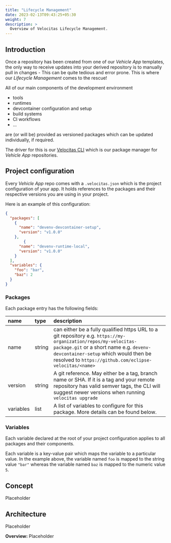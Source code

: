 ```yaml
---
title: "Lifecycle Management"
date: 2023-02-13T09:43:25+05:30
weight: 7
description: >
  Overview of Velocitas Lifecycle Management.
---
```


## Introduction

Once a repository has been created from one of our _Vehicle App_ templates, the only way to receive updates into your derived repository is to manually pull in changes - This can be quite tedious and error prone. This is where our _Lifecycle Management_ comes to the rescue!

All of our main components of the development environment

* tools
* runtimes
* devcontainer configuration and setup
* build systems
* CI workflows
* ...

are (or will be) provided as versioned packages which can be updated individually, if required.

The driver for this is our [Velocitas CLI](https://github.com/eclipse-velocitas/cli) which is our package manager for _Vehicle App_ repositories.

## Project configuration

Every _Vehicle App_ repo comes with a `.velocitas.json` which is the project configuration of your app. It holds references to the packages and their respective versions you are using in your project.

Here is an example of this configuration:
```json
{
  "packages": [
    {
      "name": "devenv-devcontainer-setup",
      "version": "v1.0.0"
    },
        {
      "name": "devenv-runtime-local",
      "version": "v1.0.0"
    }
  ],
  "variables": {
    "foo": "bar",
    "baz": 2
  }
}
```

### Packages
Each package entry has the following fields:

| name | type | description |
|:--------|:--------|:---------------|
| name | string | can either be a fully qualified https URL to a git repository e.g. `https://my-organization/repos/my-velocitas-package.git` or a short name e.g. `devenv-devcontainer-setup` which would then be resolved to `https://github.com/eclipse-velocitas/<name>`|
| version | string | A git reference. May either be a tag, branch name or SHA. If it is a tag and your remote repository has valid semver tags, the CLI will suggest newer versions when running `velocitas upgrade`|
| variables | list | A list of variables to configure for this package. More details can be found below.

### Variables
Each variable declared at the root of your project configuration applies to all packages and their components.

Each variable is a key-value pair which maps the variable to a particular value. In the example above, the variable named `foo` is mapped to the string value `"bar"` whereas the variable named `baz` is mapped to the numeric value `5`.

## Concept

Placeholder

## Architecture

Placeholder

**Overview:** Placeholder
